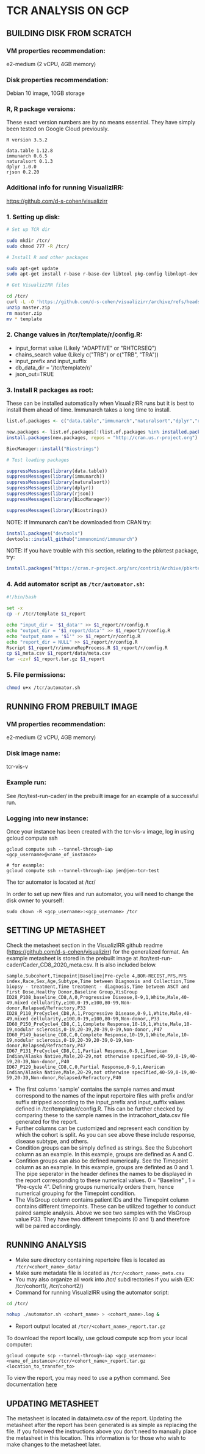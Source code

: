 # TCR ANALYSIS ON GCP

## BUILDING DISK FROM SCRATCH

### VM properties recommendation:
e2-medium (2 vCPU, 4GB memory)
### Disk properties recommendation:
Debian 10 image, 10GB storage
### R, R package versions: ###
These exact version numbers are by no means essential. They have simply been tested on Google Cloud previously.
```
R version 3.5.2

data.table 1.12.8
immunarch 0.6.5
naturalsort 0.1.3
dplyr 1.0.0
rjson 0.2.20
```
### Additional info for running VisualizIRR:
https://github.com/d-s-cohen/visualizirr

### 1. Setting up disk:
``` bash
# Set up TCR dir

sudo mkdir /tcr/
sudo chmod 777 -R /tcr/

# Install R and other packages

sudo apt-get update
sudo apt-get install r-base r-base-dev libtool pkg-config libnlopt-dev libcurl4-openssl-dev libxml2-dev libssl-dev 

# Get VisualizIRR files

cd /tcr/
curl -L -O 'https://github.com/d-s-cohen/visualizirr/archive/refs/heads/master.zip' --output master.zip
unzip master.zip
rm master.zip
mv * template
```

### 2. Change values in /tcr/template/r/config.R:
 - input_format value (Likely "ADAPTIVE" or "RHTCRSEQ")
 - chains_search value (Likely c("TRB") or c("TRB", "TRA"))
 - input_prefix and input_suffix
 - db_data_dir = '/tcr/template/r/'
 - json_out=TRUE

### 3. Install R packages as root:
These can be installed automatically when VisualizIRR runs but it is best to install them ahead of time.
Immunarch takes a long time to install.
``` R
list.of.packages <- c("data.table","immunarch","naturalsort","dplyr","rjson","BiocManager")

new.packages <- list.of.packages[!(list.of.packages %in% installed.packages()[,"Package"])]
install.packages(new.packages, repos = "http://cran.us.r-project.org")

BiocManager::install("Biostrings")

# Test loading packages

suppressMessages(library(data.table))
suppressMessages(library(immunarch))
suppressMessages(library(naturalsort))
suppressMessages(library(dplyr))
suppressMessages(library(rjson))
suppressMessages(library(BiocManager))

suppressMessages(library(Biostrings))
```

NOTE: If Immunarch can't be downloaded from CRAN try:
``` R
install.packages("devtools")
devtools::install_github("immunomind/immunarch")
```

NOTE: If you have trouble with this section, relating to the pbkrtest package, try: 
``` R
install.packages("https://cran.r-project.org/src/contrib/Archive/pbkrtest/pbkrtest_0.4-7.tar.gz")
```

### 4. Add automator script as ```/tcr/automator.sh```:

``` bash
#!/bin/bash
  
set -x
cp -r /tcr/template $1_report

echo "input_dir = '$1_data'" >> $1_report/r/config.R
echo "output_dir = '$1_report/data'" >> $1_report/r/config.R
echo "output_name = '$1'" >> $1_report/r/config.R
echo "report_dir = NULL" >> $1_report/r/config.R
Rscript $1_report/r/immuneRepProcess.R $1_report/r/config.R
cp $1_meta.csv $1_report/data/meta.csv
tar -czvf $1_report.tar.gz $1_report
```

### 5. File permissions:

``` bash
chmod u+x /tcr/automator.sh
```


## RUNNING FROM PREBUILT IMAGE

### VM properties recommendation:
e2-medium (2 vCPU, 4GB memory)
### Disk image name:
tcr-vis-v<latest>

### Example run:
See /tcr/test-run-cader/ in the prebuilt image for an example of a successful run.

### Logging into new instance:
Once your instance has been created with the tcr-vis-v<latest> image, log in using gcloud compute ssh

```
gcloud compute ssh --tunnel-through-iap <gcp_username>@<name_of_instance>

# for example:
gcloud compute ssh --tunnel-through-iap jen@jen-tcr-test
```

The tcr automator is located at /tcr/

In order to set up new files and run automator, you will need to change the disk owner to yourself:

```
sudo chown -R <gcp_username>:<gcp_username> /tcr
```

## SETTING UP METASHEET

Check the metasheet section in the VisualizIRR github readme (https://github.com/d-s-cohen/visualizirr) for the generalized format.
An example metasheet is stored in the prebuilt image at /tcr/test-run-cader/Cader_CD8_2020_meta.csv.
It is also included below. 

```
sample,Subcohort,Timepoint|Baseline|Pre-cycle 4,BOR-RECIST,PFS,PFS index,Race,Sex,Age,Subtype,Time between Diagnosis and Collection,Time biopsy - treatment,Time treatment - diagnosis,Time between ASCT and First Dose,Healthy Donor,Baseline Group,VisGroup
ID28_P108_baseline_CD8,A,0,Progressive Disease,0-9,1,White,Male,40-49,mixed cellularity,≥100,0-19,≥100,80-99,Non-donor,Relapsed/Refractory,P33
ID28_P110_PreCycle4_CD8,A,1,Progressive Disease,0-9,1,White,Male,40-49,mixed cellularity,≥100,0-19,≥100,80-99,Non-donor,,P33
ID60_P150_PreCycle4_CD8,C,1,Complete Response,10-19,1,White,Male,10-19,nodular sclerosis,0-19,20-39,20-39,0-19,Non-donor,,P47
ID60_P149_baseline_CD8,C,0,Complete Response,10-19,1,White,Male,10-19,nodular sclerosis,0-19,20-39,20-39,0-19,Non-donor,Relapsed/Refractory,P47
ID67_P131_PreCycle4_CD8,C,1,Partial Response,0-9,1,American Indian/Alaska Native,Male,20-29,not otherwise specified,40-59,0-19,40-59,20-39,Non-donor,,P40
ID67_P129_baseline_CD8,C,0,Partial Response,0-9,1,American Indian/Alaska Native,Male,20-29,not otherwise specified,40-59,0-19,40-59,20-39,Non-donor,Relapsed/Refractory,P40
```

 - The first column 'sample' contains the sample names and must correspond to the names of the input repertoire files with prefix and/or suffix stripped according to the input_prefix and input_suffix values defined in /tcr/template/r/config.R. This can be further checked by comparing these to the sample names in the intracohort_data.csv file generated for the report.
 - Further columns can be customized and represent each condition by which the cohort is split. As you can see above these include response, disease subtype, and others.
 - Condition groups can be simply defined as strings. See the Subcohort column as an example. In this example, groups are defined as A and C.
 - Confition groups can also be defined numerically. See the Timepoint column as an example. In this example, groups are definted as 0 and 1. The pipe seperator in the header defines the names to be displayed in the report corresponding to these numerical values. 0 = "Baseline" , 1 = "Pre-cycle 4". Defining groups numerically orders them, hence numerical grouping for the Timepoint condition.
 - The VisGroup column contains patient IDs and the Timepoint column contains different timepoints. These can be utilized together to conduct paired sample analysis. Above we see two samples with the VisGroup value P33. They have two different timepoints (0 and 1) and therefore will be paired accordingly.

## RUNNING ANALYSIS

 - Make sure directory containing repertoire files is located as ```/tcr/<cohort_name>_data/```
 - Make sure metadata file is located as ```/tcr/<cohort_name>_meta.csv```
 - You may also organize all work into /tcr/ subdirectories if you wish (EX: /tcr/cohort1/, /tcr/cohort2/)
 - Command for running VisualizIRR using the automator script:
``` bash
cd /tcr/

nohup ./automator.sh <cohort_name> > <cohort_name>.log &
```
 - Report output located at ```/tcr/<cohort_name>_report.tar.gz```

To download the report locally, use gcloud compute scp from your local computer:

```
gcloud compute scp --tunnel-through-iap <gcp_username>:<name_of_instance>:/tcr/<cohort_name>_report.tar.gz <location_to_transfer_to>
```

To view the report, you may need to use a python command.  See documentation [here](https://github.com/CIMAC-CIDC/cidc-ngs-pipeline-api/tree/master/cidc_ngs_pipeline_api/tcr)

## UPDATING METASHEET

The metasheet is located in data/meta.csv of the report. Updating the metasheet after the report has been generated is as simple as replacing the file. If you followed the instructions above you don't need to manually place the metasheet in this location. This information is for those who wish to make changes to the metasheet later.
